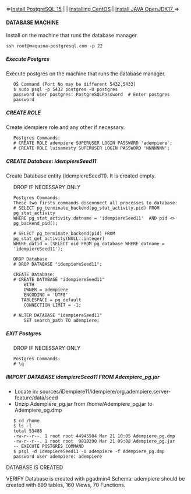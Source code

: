 
&lArr;[Install PostgreSQL 15](./InstallPostgreSQL.md) | | [Installing CentOS](./README_installCentOS.md) | [Install JAVA OpenJDK17 ](./Install_JAVA_OpenJDK17.md) &rArr;

#### DATABASE MACHINE
Install on the machine that runs the database manager.

````
ssh root@maquina-postgresql.com -p 22
````
##### Execute Postgres 
Execute postgres on the machine that runs the database manager.
<div style="padding-left: 20px;">

````
OS Command (Port No may be different 5432,5433)
$ sudo psql -p 5432 postgres -U postgres
password user postgres: PostgreSQLPassword 	# Enter postgres password
````
</div>

##### CREATE ROLE
Create idempiere role and any other if necessary.
<div style="padding-left: 20px;">

````
Postgres Commands:
# CREATE ROLE adempiere SUPERUSER LOGIN PASSWORD 'adempiere';
# CREATE ROLE luisamesty SUPERUSER LOGIN PASSWORD 'NNNNNNN';
````
</div>

##### CREATE Database: idempiereSeed11
Create Database entity (idempiereSeed11). It is created empty. 
<div style="padding-left: 20px;">
DROP IF NECESSARY ONLY

````
Postgres Commands:
These two firsts commands disconnect all processes to database:
# SELECT pg_terminate_backend(pg_stat_activity.pid) FROM   pg_stat_activity
WHERE pg_stat_activity.datname = 'idempiereSeed11'  AND pid <> pg_backend_pid();

# SELECT pg_terminate_backend(pid) FROM  pg_stat_get_activity(NULL::integer)
WHERE datid = (SELECT oid FROM pg_database WHERE datname = 'idempiereSeed11');

DROP Database
# DROP DATABASE "idempiereSeed11";

CREATE Database:
# CREATE DATABASE "idempiereSeed11"
    WITH 
    OWNER = adempiere
    ENCODING = 'UTF8'
   TABLESPACE = pg_default
    CONNECTION LIMIT = -1;

# ALTER DATABASE "idempiereSeed11"
    SET search_path TO adempiere;   
````
</div>

##### EXIT Postgres
<div style="padding-left: 20px;">
DROP IF NECESSARY ONLY

````
Postgres Commands:
# \q
````
</div>

##### IMPORT DATABASE idempiereSeed11 FROM Adempiere_pg.jar 

* Locate in: sources/iDempiere11/idempiere/org.adempiere.server-feature/data/seed
* Unzip Adempiere_pg.jar from /home/Adempiere_pg.jar to Adempiere_pg.dmp

<div style="padding-left: 20px;">

````
$ cd /home
$ ls -l
total 53488
-rw-r--r--. 1 root root 44945504 Mar 21 10:05 Adempiere_pg.dmp
-rw-r--r--. 1 root root  9818290 Mar 21 09:08 Adempiere_pg.jar
-- EXECUTE POSTGRES COMMAND
$ psql -d idempiereSeed11 -U adempiere -f Adempiere_pg.dmp
password user adempiere: adempiere 
````
</div>

DATABASE IS CREATED

VERIFY Database is created with pgadmin4
Schema: adempiere should be created with 899 tables, 160 Views, 70 Functions.

</div>
